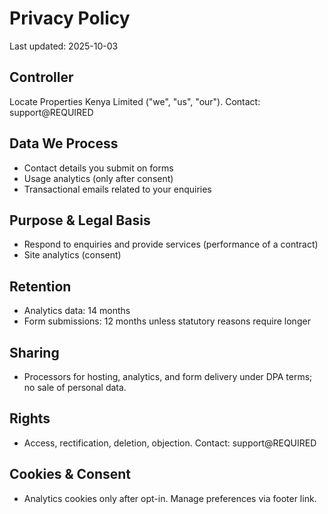 
# Privacy Policy
Last updated: 2025-10-03

## Controller
Locate Properties Kenya Limited ("we", "us", "our"). Contact: support@REQUIRED

## Data We Process
- Contact details you submit on forms
- Usage analytics (only after consent)
- Transactional emails related to your enquiries

## Purpose & Legal Basis
- Respond to enquiries and provide services (performance of a contract)
- Site analytics (consent)

## Retention
- Analytics data: 14 months
- Form submissions: 12 months unless statutory reasons require longer

## Sharing
- Processors for hosting, analytics, and form delivery under DPA terms; no sale of personal data.

## Rights
- Access, rectification, deletion, objection. Contact: support@REQUIRED

## Cookies & Consent
- Analytics cookies only after opt-in. Manage preferences via footer link.
